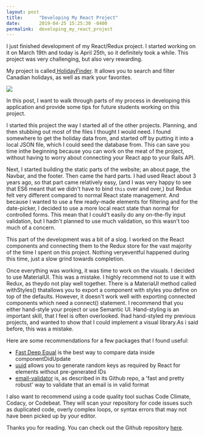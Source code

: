 ```yaml
---
layout: post
title:      "Developing My React Project"
date:       2019-04-25 15:25:30 -0400
permalink:  developing_my_react_project
---
```



I just finished development of my React/Redux project. I started working on it on March 19th and today is April 25th, so it definitely took a while. This project was very challenging, but also very rewarding.

My project is called[ HolidayFinder](https://github.com/E-Shiels/HolidaysFinder). It allows you to search and filter Canadian holidays, as well as mark your favorites.

![](https://i.ibb.co/PFF7XG6/Holidays-Finder1.png)

In this post, I want to walk through parts of my process in developing this application and provide some tips for future students working on this project.

I started this project the way I started all of the other projects. Planning, and then stubbing out most of the files I thought I would need. I found somewhere to get the holiday data from, and started off by putting it into a local JSON file, which I could seed the database from. This can save you time inthe beginning because you can work on the meat of the project, without having to worry about connecting your React app to your Rails API. 

Next, I started building the static parts of the website; an about page, the Navbar, and the footer. Then came the hard parts. I had used React about 3 years ago, so that part came relatively easy, (and I was very happy to see that ES6 meant that we didn't have to bind `this` over and over,) but Redux felt very different compared to normal React state management. And because I wanted to use a few ready-made elements for filtering and for the date-picker, I decided to use a more local react state than normal for controlled forms. This mean that I could't easily do any on-the-fly input validation, but I hadn't planned to use much validation, so this wasn't too much of a concern.

This part of the development was a bit of a slog. I worked on the React components and connecting them to the Redux store for the vast majority of the time I spent on this project. Nothing veryeventful happened during this time, just a slow grind towards completion.

Once everything was working, it was time to work on the visuals. I decided to use MaterialUI. This was a mistake. I highly recommend not to use it with Redux, as theydo not play well together. There is a MateriaUI method called withStyles() thatallows you to export a component with styles you define on top of the defaults. However, it doesn't work well with exporting connected components which need a connect() statement. I recommend that you either hand-style your project or use Semantic UI. Hand-styling is an important skill, that I feel is often overlooked. Ihad hand-styled my previous projects, and wanted to show that I could implement a visual library.As i said before, this was a mistake.


Here are some recommendations for a few packages that I found useful:
* [Fast Deep Equal](https://github.com/epoberezkin/fast-deep-equal) is the best way to compare data inside componentDidUpdate
* [uuid](https://github.com/kelektiv/node-uuid) allows you to generate random keys as required by React for elements without pre-generated IDs
* [email-validator](https://github.com/manishsaraan/email-validator) is, as described in its Github repo, a 'fast and pretty robust' way to validate that an email is in valid format

I also want to recommend using a code quality tool suchas Code Climate, Codacy, or Codebeat. They will scan your repository for code issues such as duplicated code, overly complex loops, or syntax errors that may not have been picked up by your editor.

Thanks you for reading. You can check out the Github repository [here](https://github.com/E-Shiels/HolidaysFinder).


